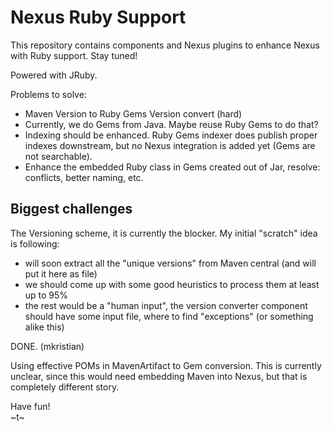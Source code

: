 Nexus Ruby Support
==================

This repository contains components and Nexus plugins to enhance Nexus with Ruby support. Stay tuned!

Powered with JRuby.

Problems to solve:

 * Maven Version to Ruby Gems Version convert (hard)
 * Currently, we do Gems from Java. Maybe reuse Ruby Gems to do that?
 * Indexing should be enhanced. Ruby Gems indexer does publish proper indexes downstream, but no Nexus integration is added yet (Gems are not searchable).
 * Enhance the embedded Ruby class in Gems created out of Jar, resolve: conflicts, better naming, etc.

Biggest challenges
------------------

The Versioning scheme, it is currently the blocker. My initial "scratch" idea is following:

 * will soon extract all the "unique versions" from Maven central (and will put it here as file)
 * we should come up with some good heuristics to process them at least up to 95%
 * the rest would be a "human input", the version converter component should have some input file, where to find "exceptions" (or something alike this)

DONE. (mkristian)

Using effective POMs in MavenArtifact to Gem conversion. This is currently unclear, since this would need embedding Maven into Nexus, but that is completely different story.

Have fun!  
~t~
